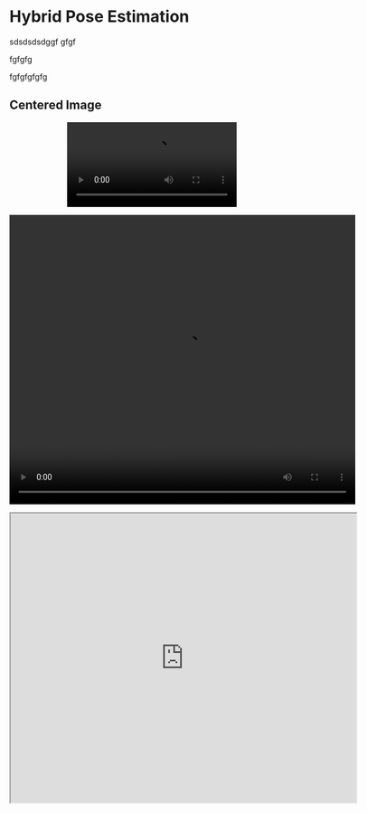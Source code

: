 # Hybrid Pose Estimation

sdsdsdsdggf
gfgf

fgfgfg


fgfgfgfgfg

## Centered Image
<p align="center">
  <video src="https://user-images.githubusercontent.com/169707/126715420-991ad821-9ac8-4b66-b79e-e0966e0f3a89.mp4" controls="controls">
</p>



<p align="center">
  <video width="612" height="512" src="videos/dtf_seq1.mp4" controls="controls">
</p>

<p align="center">
<iframe width="612" height="512" src="https://www.youtube.com/embed/tgbNymZ7vqY?playlist=tgbNymZ7vqY&loop=1">
</p>

sdsdsdsd

3



